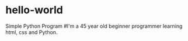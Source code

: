 # hello-world
Simple Python Program
#I'm a 45 year old beginner programmer learning html, css and Python. 
